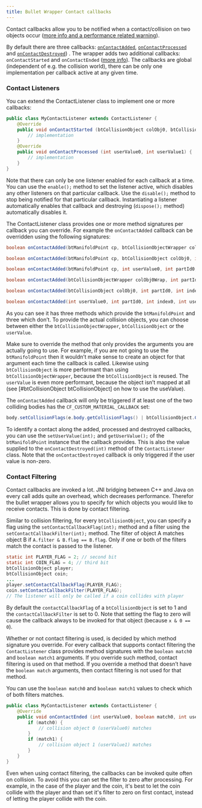 ```yaml
---
title: Bullet Wrapper Contact callbacks
---
```

Contact callbacks allow you to be notified when a contact/collision on two objects occur ([more info and a performance related warning](https://web.archive.org/web/20180906172418/http://bulletphysics.org/mediawiki-1.5.8/index.php/Collision_Callbacks_and_Triggers)).

By default there are three callbacks: [`onContactAdded`](https://web.archive.org/web/20180906172418/http://bulletphysics.org/mediawiki-1.5.8/index.php/Collision_Callbacks_and_Triggers#gContactAddedCallback), [`onContactProcessed`](https://web.archive.org/web/20180906172418/http://bulletphysics.org/mediawiki-1.5.8/index.php/Collision_Callbacks_and_Triggers#gContactProcessedCallback) and [`onContactDestroyed`](https://web.archive.org/web/20180906172418/http://bulletphysics.org/mediawiki-1.5.8/index.php/Collision_Callbacks_and_Triggers#gContactDestroyedCallback)) . The wrapper adds two additional callbacks: `onContactStarted` and `onContactEnded` ([more info](https://pybullet.org/Bullet/phpBB3/viewtopic.php?t=7739&p=32470)). The callbacks are global (independent of e.g. the collision world), there can be only one implementation per callback active at any given time.

### Contact Listeners
You can extend the ContactListener class to implement one or more callbacks:
```java
public class MyContactListener extends ContactListener {
	@Override
	public void onContactStarted (btCollisionObject colObj0, btCollisionObject colObj1) {
		// implementation
	}
	@Override
	public void onContactProcessed (int userValue0, int userValue1) {
		// implementation
	}
}
```

Note that there can only be one listener enabled for each callback at a time. You can use the `enable();` method to set the listener active, which disables any other listeners on that particular callback. Use the `disable();` method to stop being notified for that particular callback. Instantiating a listener automatically enables that callback and destroying (`dispose();` method) automatically disables it.

The ContactListener class provides one or more method signatures per callback you can override. For example the `onContactAdded` callback can be overridden using the following signatures:

```java
boolean onContactAdded(btManifoldPoint cp, btCollisionObjectWrapper colObj0Wrap, int partId0, int index0, btCollisionObjectWrapper colObj1Wrap, int partId1, int index1);

boolean onContactAdded(btManifoldPoint cp, btCollisionObject colObj0, int partId0, int index0, btCollisionObject colObj1, int partId1, int index1);

boolean onContactAdded(btManifoldPoint cp, int userValue0, int partId0, int index0, int userValue1, int partId1, int index1);

boolean onContactAdded(btCollisionObjectWrapper colObj0Wrap, int partId0, int index0, btCollisionObjectWrapper colObj1Wrap, int partId1, int index1);

boolean onContactAdded(btCollisionObject colObj0, int partId0, int index0, btCollisionObject colObj1, int partId1, int index1);

boolean onContactAdded(int userValue0, int partId0, int index0, int userValue1, int partId1, int index1);
```

As you can see it has three methods which provide the `btManifoldPoint` and three which don’t.  To provide the actual collision objects, you can choose between either the `btCollisionObjectWrapper`, `btCollisionObject` or the `userValue`.

Make sure to override the method that only provides the arguments you are actually going to use. For example, if you are not going to use the `btManifoldPoint` then it wouldn’t make sense to create an object for that argument each time the callback is called. Likewise using `btCollisionObject` is more performant than using `btCollisionObjectWrapper`, because the `btCollisionObject` is reused. The `userValue` is even more performant, because the object isn’t mapped at all  (see [#btCollisionObject btCollisionObject] on how to use the useValue).

The `onContactAdded` callback will only be triggered if at least one of the two colliding bodies has the `CF_CUSTOM_MATERIAL_CALLBACK` set:
```java
body.setCollisionFlags(e.body.getCollisionFlags() | btCollisionObject.CollisionFlags.CF_CUSTOM_MATERIAL_CALLBACK);
```

To identify a contact along the added, processed and destroyed callbacks, you can use the `setUserValue(int);` and `getUserValue();` of the `btManifoldPoint` instance that the callback provides. This is also the value supplied to the `onContactDestroyed(int)` method of the `ContactListener` class. Note that the `onContactDestroyed` callback is only triggered if the user value is non-zero.

### <a id="Contact_Filtering"></a>Contact Filtering

Contact callbacks are invoked a lot. JNI bridging between C++ and Java on every call adds quite an overhead, which decreases performance. Therefor the bullet wrapper allows you to specify for which objects you would like to receive contacts. This is done by contact filtering.

Similar to collision filtering, for every `btCollisionObject`, you can specify a flag using the `setContactCallbackFlag(int);` method and a filter using the `setContactCallbackFilter(int);` method. The filter of object A matches object B if `A.filter & B.flag == B.flag`. Only if one or both of the filters match the contact is passed to the listener.

```java
static int PLAYER_FLAG = 2; // second bit
static int COIN_FLAG = 4; // third bit
btCollisionObject player;
btCollisionObject coin;
...
player.setContactCallbackFlag(PLAYER_FLAG);
coin.setContactCallbackFilter(PLAYER_FLAG);
// The listener will only be called if a coin collides with player
```

By default the `contactCallbackFlag` of a `btCollisionObject` is set to 1 and the `contactCallbackFilter` is set to 0. Note that setting the flag to zero will cause the callback always to be invoked for that object (because `x & 0 == 0`).

Whether or not contact filtering is used, is decided by which method signature you override. For every callback that supports contact filtering the `ContactListener` class provides method signatures with the `boolean match0` and `boolean match1` arguments. If you override such method, contact filtering is used on that method. If you override a method that doesn’t have the `boolean match` arguments, then contact filtering is not used for that method.

You can use the `boolean match0` and `boolean match1` values to check which of both filters matches.
```java
public class MyContactListener extends ContactListener {
	@Override
	public void onContactEnded (int userValue0, boolean match0, int userValue1, boolean match1) {
		if (match0) {
			// collision object 0 (userValue0) matches
		}
		if (match1) {
			// collision object 1 (userValue1) matches
		}
	}
}
```

Even when using contact filtering, the callbacks can be invoked quite often on collision. To avoid this you can set the filter to zero after processing. For example, in the case of the player and the coin, it's best to let the coin collide with the player and than set it's filter to zero on first contact, instead of letting the player collide with the coin.
